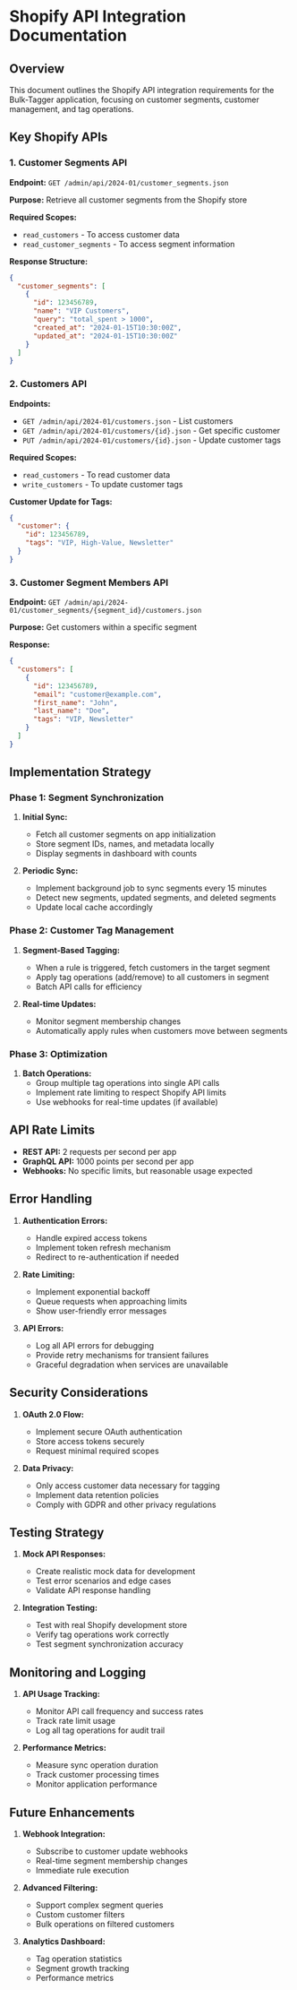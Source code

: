 # Shopify API Integration Documentation

## Overview

This document outlines the Shopify API integration requirements for the Bulk-Tagger application, focusing on customer segments, customer management, and tag operations.

## Key Shopify APIs

### 1. Customer Segments API

**Endpoint:** `GET /admin/api/2024-01/customer_segments.json`

**Purpose:** Retrieve all customer segments from the Shopify store

**Required Scopes:**
- `read_customers` - To access customer data
- `read_customer_segments` - To access segment information

**Response Structure:**
```json
{
  "customer_segments": [
    {
      "id": 123456789,
      "name": "VIP Customers",
      "query": "total_spent > 1000",
      "created_at": "2024-01-15T10:30:00Z",
      "updated_at": "2024-01-15T10:30:00Z"
    }
  ]
}
```

### 2. Customers API

**Endpoints:**
- `GET /admin/api/2024-01/customers.json` - List customers
- `GET /admin/api/2024-01/customers/{id}.json` - Get specific customer
- `PUT /admin/api/2024-01/customers/{id}.json` - Update customer tags

**Required Scopes:**
- `read_customers` - To read customer data
- `write_customers` - To update customer tags

**Customer Update for Tags:**
```json
{
  "customer": {
    "id": 123456789,
    "tags": "VIP, High-Value, Newsletter"
  }
}
```

### 3. Customer Segment Members API

**Endpoint:** `GET /admin/api/2024-01/customer_segments/{segment_id}/customers.json`

**Purpose:** Get customers within a specific segment

**Response:**
```json
{
  "customers": [
    {
      "id": 123456789,
      "email": "customer@example.com",
      "first_name": "John",
      "last_name": "Doe",
      "tags": "VIP, Newsletter"
    }
  ]
}
```

## Implementation Strategy

### Phase 1: Segment Synchronization

1. **Initial Sync:**
   - Fetch all customer segments on app initialization
   - Store segment IDs, names, and metadata locally
   - Display segments in dashboard with counts

2. **Periodic Sync:**
   - Implement background job to sync segments every 15 minutes
   - Detect new segments, updated segments, and deleted segments
   - Update local cache accordingly

### Phase 2: Customer Tag Management

1. **Segment-Based Tagging:**
   - When a rule is triggered, fetch customers in the target segment
   - Apply tag operations (add/remove) to all customers in segment
   - Batch API calls for efficiency

2. **Real-time Updates:**
   - Monitor segment membership changes
   - Automatically apply rules when customers move between segments

### Phase 3: Optimization

1. **Batch Operations:**
   - Group multiple tag operations into single API calls
   - Implement rate limiting to respect Shopify API limits
   - Use webhooks for real-time updates (if available)

## API Rate Limits

- **REST API:** 2 requests per second per app
- **GraphQL API:** 1000 points per second per app
- **Webhooks:** No specific limits, but reasonable usage expected

## Error Handling

1. **Authentication Errors:**
   - Handle expired access tokens
   - Implement token refresh mechanism
   - Redirect to re-authentication if needed

2. **Rate Limiting:**
   - Implement exponential backoff
   - Queue requests when approaching limits
   - Show user-friendly error messages

3. **API Errors:**
   - Log all API errors for debugging
   - Provide retry mechanisms for transient failures
   - Graceful degradation when services are unavailable

## Security Considerations

1. **OAuth 2.0 Flow:**
   - Implement secure OAuth authentication
   - Store access tokens securely
   - Request minimal required scopes

2. **Data Privacy:**
   - Only access customer data necessary for tagging
   - Implement data retention policies
   - Comply with GDPR and other privacy regulations

## Testing Strategy

1. **Mock API Responses:**
   - Create realistic mock data for development
   - Test error scenarios and edge cases
   - Validate API response handling

2. **Integration Testing:**
   - Test with real Shopify development store
   - Verify tag operations work correctly
   - Test segment synchronization accuracy

## Monitoring and Logging

1. **API Usage Tracking:**
   - Monitor API call frequency and success rates
   - Track rate limit usage
   - Log all tag operations for audit trail

2. **Performance Metrics:**
   - Measure sync operation duration
   - Track customer processing times
   - Monitor application performance

## Future Enhancements

1. **Webhook Integration:**
   - Subscribe to customer update webhooks
   - Real-time segment membership changes
   - Immediate rule execution

2. **Advanced Filtering:**
   - Support complex segment queries
   - Custom customer filters
   - Bulk operations on filtered customers

3. **Analytics Dashboard:**
   - Tag operation statistics
   - Segment growth tracking
   - Performance metrics 